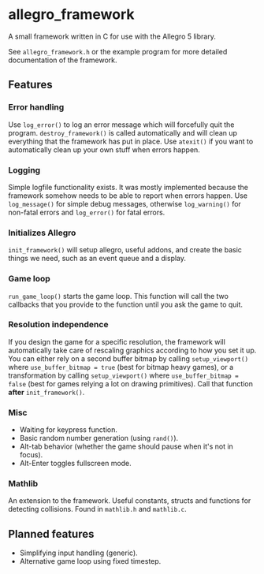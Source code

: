 allegro_framework
=================

A small framework written in C for use with the Allegro 5 library.

See `allegro_framework.h` or the example program for more detailed documentation of the framework.

Features
--------

### Error handling ###

Use `log_error()` to log an error message which will forcefully quit the program. `destroy_framework()` is
called automatically and will clean up everything that the framework has put in place. Use `atexit()` if you want to
automatically clean up your own stuff when errors happen.

### Logging ###

Simple logfile functionality exists. It was mostly implemented because the framework somehow needs to be able to
report when errors happen. Use `log_message()` for simple debug messages, otherwise `log_warning()` for non-fatal errors and `log_error()`
for fatal errors.

### Initializes Allegro ###

`init_framework()` will setup allegro, useful addons, and create the basic things we need, such as an event queue
and a display.

### Game loop ###

`run_game_loop()` starts the game loop. This function will call the two callbacks that you provide to the function until you
ask the game to quit.

### Resolution independence ###

If you design the game for a specific resolution, the framework will automatically take care of rescaling
graphics according to how you set it up. You can either rely on a second buffer bitmap by calling `setup_viewport()` where `use_buffer_bitmap = true` (best for bitmap heavy games), or a
transformation by calling `setup_viewport()` where `use_buffer_bitmap = false` (best for games relying a lot on drawing primitives). Call that function **after** `init_framework()`.

### Misc ###

* Waiting for keypress function.
* Basic random number generation (using `rand()`).
* Alt-tab behavior (whether the game should pause when it's not in focus).
* Alt-Enter toggles fullscreen mode.

### Mathlib ###

An extension to the framework. Useful constants, structs and functions for detecting collisions. Found in `mathlib.h` and `mathlib.c`.

Planned features
----------------

+ Simplifying input handling (generic).
+ Alternative game loop using fixed timestep.
